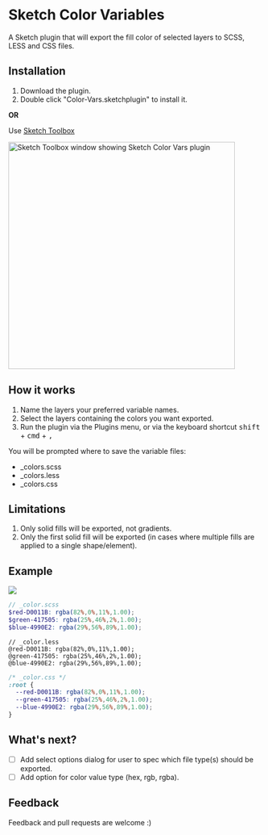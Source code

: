 # Sketch Color Variables

A Sketch plugin that will export the fill color of selected layers to SCSS, LESS and CSS files.

## Installation

1. Download the plugin.
1. Double click "Color-Vars.sketchplugin" to install it.

**OR**

Use [Sketch Toolbox](http://sketchtoolbox.com)

<img src="http://cdn.philsinatra.com/libraries/sketch/Sketch-Color-Vars/skech_toolbox-color_vars.png" alt="Sketch Toolbox window showing Sketch Color Vars plugin" style="width: 450px">

## How it works

1. Name the layers your preferred variable names.
1. Select the layers containing the colors you want exported.
1. Run the plugin via the Plugins menu, or via the keyboard shortcut <kbd>shift</kbd> + <kbd>cmd</kbd> + <kbd>,</kbd>

You will be prompted where to save the variable files:

- _colors.scss
- _colors.less
- _colors.css

## Limitations

1. Only solid fills will be exported, not gradients.
1. Only the first solid fill will be exported (in cases where multiple fills are applied to a single shape/element).

## Example

![](http://cdn.philsinatra.com/libraries/sketch/Sketch-Color-Vars/sketch-example-01.png)

```scss
// _color.scss
$red-D0011B: rgba(82%,0%,11%,1.00);
$green-417505: rgba(25%,46%,2%,1.00);
$blue-4990E2: rgba(29%,56%,89%,1.00);
```

```less
// _color.less
@red-D0011B: rgba(82%,0%,11%,1.00);
@green-417505: rgba(25%,46%,2%,1.00);
@blue-4990E2: rgba(29%,56%,89%,1.00);
```

```css
/* _color.css */
:root {
  --red-D0011B: rgba(82%,0%,11%,1.00);
  --green-417505: rgba(25%,46%,2%,1.00);
  --blue-4990E2: rgba(29%,56%,89%,1.00);
}
```

## What's next?

- [ ] Add select options dialog for user to spec which file type(s) should be exported.
- [ ] Add option for color value type (hex, rgb, rgba).

## Feedback

Feedback and pull requests are welcome :)
